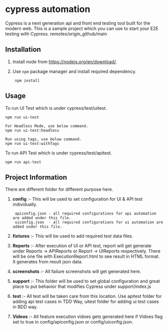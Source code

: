 # cypress automation

Cypress is a next generation api and front end testing tool built for the modern web. This is a sample project which you can use to start your E2E testing with Cypress. 
remotes/origin_github/main

Installation
------------
1. Install node from https://nodejs.org/en/download/.

2. Use `npm` package manager and install required dependency.

		npm install


Usage
-----
To run UI Test which is under cypress/test/uitest.
		
	npm run ui-test
	
	For Headless Mode, use below command.
	npm run ui-test:headless

	Run using tags, use below command.
	npm run ui-test:withTags

To run API Test which is under cypress/test/apitest.		
		
	npm run api-test



Project Information
-------------------
There are different folder for different purpose here.
1. **config**      :- This will be used to set configuration for UI & API test individually.

		apiconfig.json - all required configurations for api automation are added under this file. 
		uiconfig.json  - all required configurations for ui automation are added under this file.
3. **fixtures**    :- This will be used to add required test data files.
4. **Reports**     :- After execution of UI or API test, report will get generate under Reports -> APIReports or Report -> UIReports respectively. There will be one file with ExecutionReport.html to see result in HTML format. It generates from result json data.
4. **screenshots** :- All failure screenshots will get generated here.
5. **support**     :- This folder will be used to set global configuration and great place to put behavior that modifies Cypress under support/index.js
6. **test**        :- All test will be taken care from this location. Use apitest folder for adding api test cases in TDD Way, uitest folder for adding ui test cases in BDD way.
7. **Videos**      :- All feature execution vidoes gets generated here if Vidoes flag set to true in config/apiconfig.json or config/uiconfig.json. 


